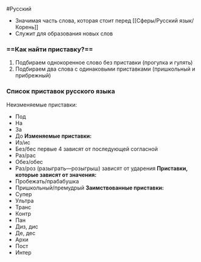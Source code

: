 #Русский 
- Значимая часть слова, которая стоит перед [[Сферы/Русский язык/Корень]]
- Служит для образования новых слов
### ==Как найти приставку?==
1. Подбираем однокоренное слово без приставки (прогулка и гулять)
2. Подбираем два слова с одинаковыми приставками (пришкольный и прибрежный)
### Список приставок русского языка
Неизменяемые приставки: 
- Под
- На
- За
- До
**Изменяемые приставки:**
- Из/ис
- Без/бес                          первые 4 зависят от последующей согласной
- Раз/рас
- Обез/обес
- Раз/роз (разыграть—розыгрыш)        зависят от ударения
**Приставки, которые зависят от значения:**
- Пробежать/прабабушка
- Пришкольный/премудрый 
**Заимствованные приставки:**
- Супер
- Ультра
- Транс
- Контр
- Пан
- Диз, дис
- Де, дес
- Архи
- Пост
- Интер